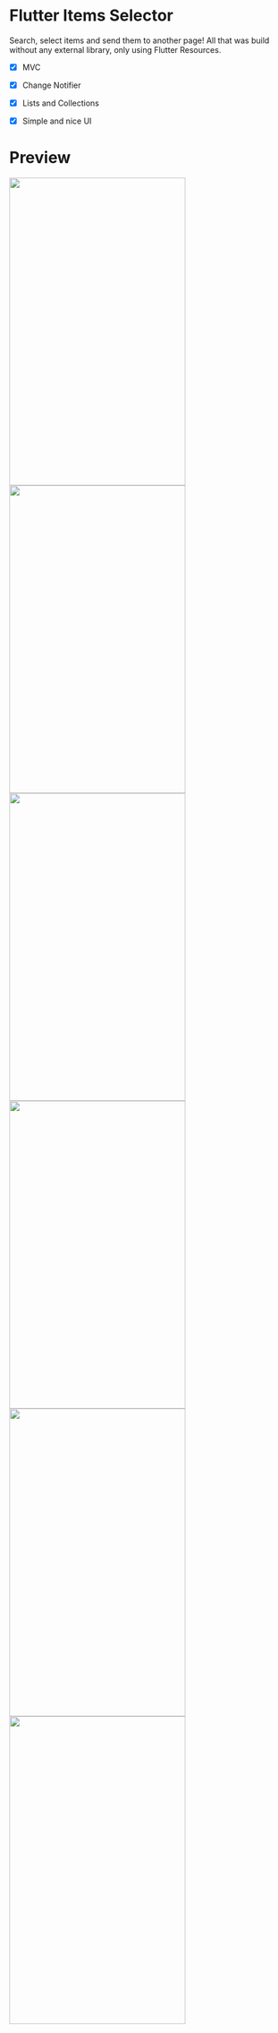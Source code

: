 # Flutter Items Selector

Search, select items and send them to another page! All that was build without any external library, only using Flutter Resources.

- [x] MVC
- [x] Change Notifier
- [x] Lists and Collections
- [x] Simple and nice UI


# Preview

<p float="left"> 
 <img src="https://github.com/joaovictorgarcia10/item_selector/blob/master/assets/img1.png" width="315" height="550"/>
 <img src="https://github.com/joaovictorgarcia10/item_selector/blob/master/assets/img2.png" width="315" height="550"/>
 <img src="https://github.com/joaovictorgarcia10/item_selector/blob/master/assets/img3.png" width="315" height="550"/>
 <img src="https://github.com/joaovictorgarcia10/item_selector/blob/master/assets/img4.png" width="315" height="550"/>
 <img src="https://github.com/joaovictorgarcia10/item_selector/blob/master/assets/img5.png" width="315" height="550"/>
 <img src="https://github.com/joaovictorgarcia10/item_selector/blob/master/assets/img6.png" width="315" height="550"/>

</p>

